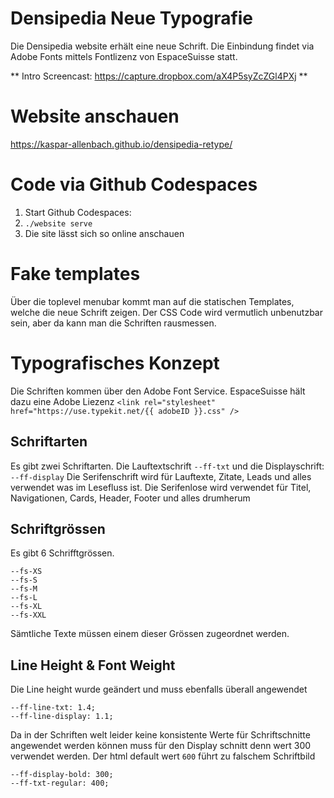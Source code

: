 # Densipedia Neue Typografie

Die Densipedia website erhält eine neue Schrift.
Die Einbindung findet via Adobe Fonts mittels Fontlizenz von EspaceSuisse statt.

** Intro Screencast: https://capture.dropbox.com/aX4P5syZcZGl4PXj **

# Website anschauen

https://kaspar-allenbach.github.io/densipedia-retype/

# Code via Github Codespaces

1. Start Github Codespaces:
2. `./website serve`
3. Die site lässt sich so online anschauen

# Fake templates

Über die toplevel menubar kommt man auf die statischen Templates, welche die neue Schrift zeigen.
Der CSS Code wird vermutlich unbenutzbar sein, aber da kann man die Schriften rausmessen.

# Typografisches Konzept

Die Schriften kommen über den Adobe Font Service. EspaceSuisse hält dazu eine Adobe Liezenz
`<link rel="stylesheet" href="https://use.typekit.net/{{ adobeID }}.css" />`

## Schriftarten

Es gibt zwei Schriftarten. Die Lauftextschrift `--ff-txt` und die Displayschrift: `--ff-display`
Die Serifenschrift wird für Lauftexte, Zitate, Leads und alles verwendet was im Lesefluss ist.
Die Serifenlose wird verwendet für Titel, Navigationen, Cards, Header, Footer und alles drumherum

## Schriftgrössen

Es gibt 6 Schrifftgrössen.

```
--fs-XS
--fs-S
--fs-M
--fs-L
--fs-XL
--fs-XXL
```

Sämtliche Texte müssen einem dieser Grössen zugeordnet werden.

## Line Height & Font Weight

Die Line height wurde geändert und muss ebenfalls überall angewendet

```
--ff-line-txt: 1.4;
--ff-line-display: 1.1;
```

Da in der Schriften welt leider keine konsistente Werte für Schriftschnitte angewendet werden können muss für den Display schnitt denn wert 300 verwendet werden. Der html default wert `600` führt zu falschem Schriftbild

```
--ff-display-bold: 300;
--ff-txt-regular: 400;
```
